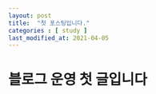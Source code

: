 ```yaml
---
layout: post
title:  "첫 포스팅입니다."
categories : [ study ]
last_modified_at: 2021-04-05
---
```


# 블로그 운영 첫 글입니다
